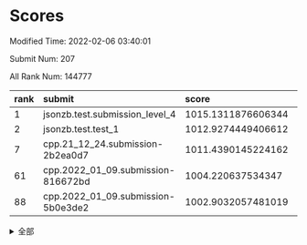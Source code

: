 # Scores

Modified Time: 2022-02-06 03:40:01

Submit Num: 207

All Rank Num: 144777

| rank |               submit               |       score        |       sigma        | pk_num |
| :--- | :--------------------------------- | :----------------- | :----------------- | :----- |
| 1    | jsonzb.test.submission_level_4     | 1015.1311876606344 | 0.8948507899898966 | 2796   |
| 2    | jsonzb.test.test_1                 | 1012.9274449406612 | 0.8196995122384935 | 2804   |
| 7    | cpp.21_12_24.submission-2b2ea0d7   | 1011.4390145224162 | 0.7815048727462042 | 2800   |
| 61   | cpp.2022_01_09.submission-816672bd | 1004.220637534347  | 0.7132199735501719 | 2792   |
| 88   | cpp.2022_01_09.submission-5b0e3de2 | 1002.9032057481019 | 0.7159781029239443 | 2798   |


<details>
<summary>全部</summary>

| rank |                 submit                 |       score        |       sigma        | pk_num |
| :--- | :------------------------------------- | :----------------- | :----------------- | :----- |
| 1    | jsonzb.test.submission_level_4         | 1015.1311876606344 | 0.8948507899898966 | 2796   |
| 2    | jsonzb.test.test_1                     | 1012.9274449406612 | 0.8196995122384935 | 2804   |
| 3    | gobigger.level_3.submission_level_3_35 | 1012.2706419487685 | 0.7864319512795438 | 2793   |
| 4    | gobigger.level_3.submission_level_3_14 | 1012.0396676618096 | 0.7870374730052107 | 2793   |
| 5    | gobigger.level_3.submission_level_3_48 | 1011.6557891863927 | 0.7856362534608672 | 2799   |
| 6    | gobigger.level_3.submission_level_3_46 | 1011.644526634871  | 0.8012896919581242 | 2791   |
| 7    | cpp.21_12_24.submission-2b2ea0d7       | 1011.4390145224162 | 0.7815048727462042 | 2800   |
| 8    | gobigger.level_3.submission_level_3_6  | 1010.9011938000805 | 0.7414619807306401 | 2797   |
| 9    | gobigger.level_3.submission_level_3_40 | 1010.8880559258195 | 0.7623820762261926 | 2800   |
| 10   | gobigger.level_3.submission_level_3_45 | 1010.8251230475155 | 0.7745576918980664 | 2802   |
| 11   | gobigger.level_3.submission_level_3_42 | 1010.6638958655653 | 0.7644559625674812 | 2797   |
| 12   | gobigger.level_3.submission_level_3_36 | 1010.5870851009155 | 0.7830803638403476 | 2800   |
| 13   | gobigger.level_3.submission_level_3_39 | 1010.582490780541  | 0.7515878812450016 | 2796   |
| 14   | gobigger.level_3.submission_level_3_12 | 1010.5484179758885 | 0.7673198362985544 | 2793   |
| 15   | gobigger.level_3.submission_level_3_4  | 1010.4249223386685 | 0.7527278877694562 | 2796   |
| 16   | gobigger.level_3.submission_level_3_21 | 1010.3479785338982 | 0.7585286527761579 | 2795   |
| 17   | gobigger.level_3.submission_level_3_2  | 1010.2594040932278 | 0.7666231345816917 | 2801   |
| 18   | gobigger.level_3.submission_level_3_8  | 1009.9298667968003 | 0.7524629992284221 | 2801   |
| 19   | gobigger.level_3.submission_level_3_13 | 1009.9133773466056 | 0.7602947943352287 | 2791   |
| 20   | gobigger.level_3.submission_level_3_28 | 1009.9066306655418 | 0.7645970664903855 | 2799   |
| 21   | gobigger.level_3.submission_level_3_49 | 1009.8960368487953 | 0.765777423797063  | 2803   |
| 22   | gobigger.level_3.submission_level_3_43 | 1009.8755586905817 | 0.7587729810864408 | 2802   |
| 23   | gobigger.level_3.submission_level_3_15 | 1009.8114612514356 | 0.7639321941540542 | 2797   |
| 24   | gobigger.level_3.submission_level_3_7  | 1009.7535669463044 | 0.7417161308738812 | 2794   |
| 25   | gobigger.level_3.submission_level_3_5  | 1009.7405937743791 | 0.7538246481935552 | 2803   |
| 26   | gobigger.level_3.submission_level_3_0  | 1009.7073783531085 | 0.7621289180430768 | 2792   |
| 27   | gobigger.level_3.submission_level_3_33 | 1009.705786910403  | 0.754226423130993  | 2795   |
| 28   | gobigger.level_3.submission_level_3_16 | 1009.6923397745273 | 0.7405221809693076 | 2798   |
| 29   | gobigger.level_3.submission_level_3_17 | 1009.6111798075362 | 0.7371604626515532 | 2799   |
| 30   | gobigger.level_3.submission_level_3_44 | 1009.5726142126495 | 0.7680284038654711 | 2793   |
| 31   | gobigger.level_3.submission_level_3_30 | 1009.5720601037899 | 0.7586233367349434 | 2799   |
| 32   | gobigger.level_3.submission_level_3_27 | 1009.5070920253878 | 0.7489681963982879 | 2803   |
| 33   | gobigger.level_3.submission_level_3_38 | 1009.4992600289528 | 0.7342335438068033 | 2799   |
| 34   | gobigger.level_3.submission_level_3_37 | 1009.4743373176295 | 0.7515218602289842 | 2801   |
| 35   | gobigger.level_3.submission_level_3_11 | 1009.4636274802217 | 0.7481851572358158 | 2795   |
| 36   | gobigger.level_3.submission_level_3_19 | 1009.4541035390853 | 0.7441216815869582 | 2792   |
| 37   | gobigger.level_3.submission_level_3_47 | 1009.4217914021813 | 0.7493738326555325 | 2800   |
| 38   | gobigger.level_3.submission_level_3_41 | 1009.3365460043294 | 0.7392853517014715 | 2798   |
| 39   | gobigger.level_3.submission_level_3_29 | 1009.3298046585975 | 0.7425668218481816 | 2798   |
| 40   | gobigger.level_3.submission_level_3_22 | 1009.2773203613212 | 0.7736210953179915 | 2796   |
| 41   | gobigger.level_3.submission_level_3_25 | 1009.2593521648636 | 0.752472595369339  | 2798   |
| 42   | gobigger.level_3.submission_level_3_32 | 1009.2384125665384 | 0.7535405450932297 | 2795   |
| 43   | gobigger.level_3.submission_level_3_18 | 1009.1708497370034 | 0.750376211050082  | 2797   |
| 44   | gobigger.level_3.submission_level_3_1  | 1009.1323609009074 | 0.7404451956098002 | 2795   |
| 45   | gobigger.level_3.submission_level_3_24 | 1009.1003789404908 | 0.7525930961866942 | 2797   |
| 46   | gobigger.level_3.submission_level_3_23 | 1009.0882045488769 | 0.7484408530267684 | 2793   |
| 47   | gobigger.level_3.submission_level_3_20 | 1009.0840823798059 | 0.7510951797667045 | 2800   |
| 48   | gobigger.level_3.submission_level_3_26 | 1008.9335189138353 | 0.7360191861816106 | 2794   |
| 49   | gobigger.level_3.submission_level_3_10 | 1008.7422836629995 | 0.7345839108046539 | 2799   |
| 50   | gobigger.level_3.submission_level_3_9  | 1008.7373960615089 | 0.7373974495897949 | 2792   |
| 51   | gobigger.level_3.submission_level_3_34 | 1008.6515989864196 | 0.7403412771939124 | 2801   |
| 52   | gobigger.level_3.submission_level_3_3  | 1008.253239095134  | 0.7331473682832963 | 2803   |
| 53   | gobigger.level_3.submission_level_3_31 | 1007.6528333146357 | 0.757638977396218  | 2796   |
| 54   | gobigger.level_1.submission_level_1_22 | 1004.9232655525801 | 0.7214354509131276 | 2794   |
| 55   | gobigger.level_1.submission_level_1_24 | 1004.4869679304356 | 0.723245606066184  | 2801   |
| 56   | gobigger.level_1.submission_level_1_47 | 1004.4462346363227 | 0.7081267771752998 | 2795   |
| 57   | gobigger.level_1.submission_level_1_5  | 1004.4421132253907 | 0.7165468498521029 | 2799   |
| 58   | gobigger.level_1.submission_level_1_15 | 1004.3424256366046 | 0.699994200363874  | 2801   |
| 59   | gobigger.level_1.submission_level_1_3  | 1004.2930579861397 | 0.7170116385533386 | 2801   |
| 60   | gobigger.level_1.submission_level_1_12 | 1004.2498492495781 | 0.7197180513171941 | 2792   |
| 61   | cpp.2022_01_09.submission-816672bd     | 1004.220637534347  | 0.7132199735501719 | 2792   |
| 62   | gobigger.level_1.submission_level_1_2  | 1004.0035945291572 | 0.7256860780124623 | 2805   |
| 63   | gobigger.level_1.submission_level_1_21 | 1003.9999073134662 | 0.7125128001472399 | 2797   |
| 64   | gobigger.level_1.submission_level_1_44 | 1003.9908942672872 | 0.7164488398297104 | 2798   |
| 65   | gobigger.level_1.submission_level_1_14 | 1003.9897772034851 | 0.7270232814441993 | 2791   |
| 66   | gobigger.level_1.submission_level_1_27 | 1003.9186033166    | 0.7187138532843194 | 2793   |
| 67   | gobigger.level_1.submission_level_1_6  | 1003.9126174395197 | 0.7128295892605239 | 2798   |
| 68   | gobigger.level_1.submission_level_1_11 | 1003.9011250107189 | 0.7299032207640413 | 2796   |
| 69   | gobigger.level_1.submission_level_1_40 | 1003.8598165947797 | 0.719496119238914  | 2794   |
| 70   | gobigger.level_1.submission_level_1_49 | 1003.6772642026034 | 0.7201833568088677 | 2800   |
| 71   | gobigger.level_1.submission_level_1_41 | 1003.5943046670704 | 0.7291664152375263 | 2799   |
| 72   | gobigger.level_1.submission_level_1_29 | 1003.5580433019089 | 0.725295470403919  | 2794   |
| 73   | gobigger.level_1.submission_level_1_17 | 1003.4941294888581 | 0.7145206991148503 | 2797   |
| 74   | gobigger.level_1.submission_level_1_33 | 1003.4712963147822 | 0.7331712890695723 | 2792   |
| 75   | gobigger.level_1.submission_level_1_7  | 1003.4654074411418 | 0.7149749415285028 | 2797   |
| 76   | gobigger.level_1.submission_level_1_39 | 1003.4577426680147 | 0.7123041988169152 | 2798   |
| 77   | gobigger.level_1.submission_level_1_34 | 1003.4252186995692 | 0.709011099159566  | 2798   |
| 78   | gobigger.level_1.submission_level_1_38 | 1003.3833804865008 | 0.7255816799718622 | 2797   |
| 79   | gobigger.level_1.submission_level_1_26 | 1003.2896609071599 | 0.7184410038402815 | 2795   |
| 80   | gobigger.level_1.submission_level_1_9  | 1003.2846982121805 | 0.7130982341982298 | 2800   |
| 81   | gobigger.level_1.submission_level_1_1  | 1003.282271239122  | 0.719087536198277  | 2797   |
| 82   | gobigger.level_1.submission_level_1_31 | 1003.2791119629785 | 0.731560806377156  | 2800   |
| 83   | gobigger.level_1.submission_level_1_43 | 1003.2559507742512 | 0.7199246341317205 | 2801   |
| 84   | gobigger.level_1.submission_level_1_8  | 1003.2490783927351 | 0.7054961955283275 | 2799   |
| 85   | gobigger.level_1.submission_level_1_37 | 1003.0864606801143 | 0.7186056182861472 | 2799   |
| 86   | gobigger.level_1.submission_level_1_19 | 1003.0551910079216 | 0.7226947060636169 | 2791   |
| 87   | gobigger.level_1.submission_level_1_42 | 1002.9295775874804 | 0.7134875649506649 | 2802   |
| 88   | cpp.2022_01_09.submission-5b0e3de2     | 1002.9032057481019 | 0.7159781029239443 | 2798   |
| 89   | gobigger.level_1.submission_level_1_0  | 1002.7963540224689 | 0.7191983144235571 | 2796   |
| 90   | gobigger.level_1.submission_level_1_32 | 1002.7949526419023 | 0.7125715126261403 | 2799   |
| 91   | gobigger.level_1.submission_level_1_13 | 1002.6148492142156 | 0.7096840618781215 | 2801   |
| 92   | gobigger.level_1.submission_level_1_30 | 1002.5812192431198 | 0.7150849824292838 | 2795   |
| 93   | gobigger.level_1.submission_level_1_46 | 1002.5645921332232 | 0.7124685013168359 | 2796   |
| 94   | gobigger.level_1.submission_level_1_35 | 1002.5614277567735 | 0.7046133341046903 | 2799   |
| 95   | gobigger.level_1.submission_level_1_28 | 1002.4198837325115 | 0.7142335981403627 | 2801   |
| 96   | gobigger.level_1.submission_level_1_4  | 1002.3457571289281 | 0.7173004320780132 | 2795   |
| 97   | gobigger.level_1.submission_level_1_45 | 1002.3043630621303 | 0.7163803027708441 | 2798   |
| 98   | gobigger.level_1.submission_level_1_18 | 1002.0970274635364 | 0.7073186234687483 | 2802   |
| 99   | gobigger.level_1.submission_level_1_23 | 1002.0798929449945 | 0.6991904889586055 | 2798   |
| 100  | gobigger.level_1.submission_level_1_36 | 1002.0733233275855 | 0.7158521816631557 | 2802   |
| 101  | gobigger.level_1.submission_level_1_48 | 1002.0394990207167 | 0.7132591250781407 | 2802   |
| 102  | gobigger.level_1.submission_level_1_20 | 1002.0011993927332 | 0.7057940277350386 | 2796   |
| 103  | gobigger.level_1.submission_level_1_16 | 1001.8944021259593 | 0.7124031214466852 | 2799   |
| 104  | gobigger.level_1.submission_level_1_25 | 1001.8741896659925 | 0.7180626278130102 | 2799   |
| 105  | gobigger.level_1.submission_level_1_10 | 1001.4090744884002 | 0.7079312821723133 | 2795   |
| 106  | gobigger.random.submission_random_24   | 997.265332630334   | 0.7100539061487053 | 2797   |
| 107  | gobigger.random.submission_random_25   | 997.1867656573147  | 0.6957811627241883 | 2801   |
| 108  | gobigger.random.submission_random_48   | 997.0844157544025  | 0.7096632782593203 | 2795   |
| 109  | gobigger.random.submission_random_46   | 997.0443549952107  | 0.7245144102679475 | 2801   |
| 110  | gobigger.random.submission_random_23   | 997.0432458362912  | 0.6909353390631802 | 2799   |
| 111  | gobigger.random.submission_random_37   | 996.9590298394883  | 0.7027108538659275 | 2798   |
| 112  | gobigger.random.submission_random_8    | 996.6724151531133  | 0.713608525463501  | 2796   |
| 113  | gobigger.random.submission_random_20   | 996.6588056616497  | 0.7137287272026565 | 2793   |
| 114  | gobigger.random.submission_random_12   | 996.6442978826746  | 0.6938760695320173 | 2803   |
| 115  | gobigger.random.submission_random_32   | 996.5956028106314  | 0.7136100376097553 | 2796   |
| 116  | gobigger.random.submission_random_9    | 996.5910417298116  | 0.7030747053746745 | 2800   |
| 117  | gobigger.random.submission_random_16   | 996.4586896412832  | 0.7229813512832418 | 2798   |
| 118  | gobigger.random.submission_random_28   | 996.4128303075241  | 0.71314582715869   | 2793   |
| 119  | gobigger.random.submission_random_6    | 996.385922694032   | 0.7035201095369391 | 2799   |
| 120  | gobigger.random.submission_random_21   | 996.365006691058   | 0.7199444725663215 | 2797   |
| 121  | gobigger.random.submission_random_29   | 996.3589864933926  | 0.7193785206784482 | 2796   |
| 122  | gobigger.random.submission_random_2    | 996.3360876119704  | 0.7142178068649901 | 2804   |
| 123  | gobigger.random.submission_random_5    | 996.2952632381944  | 0.7099743088244644 | 2803   |
| 124  | gobigger.random.submission_random_22   | 996.2297315772953  | 0.706676869945044  | 2795   |
| 125  | gobigger.random.submission_random_14   | 996.1717251704171  | 0.7169869428388176 | 2795   |
| 126  | gobigger.random.submission_random_39   | 996.1706854538879  | 0.7073343722983843 | 2799   |
| 127  | gobigger.random.submission_random_41   | 996.1454200031695  | 0.7046000633507461 | 2799   |
| 128  | gobigger.random.submission_random_42   | 996.1244948555224  | 0.7026837999671255 | 2797   |
| 129  | gobigger.random.submission_random_18   | 996.1221787236955  | 0.7066348140412637 | 2795   |
| 130  | gobigger.random.submission_random_45   | 996.1097323129628  | 0.7157576880564243 | 2795   |
| 131  | gobigger.random.submission_random_0    | 996.026693821223   | 0.7088197825587176 | 2804   |
| 132  | gobigger.random.submission_random_35   | 996.0020078779382  | 0.7018910355107003 | 2798   |
| 133  | gobigger.random.submission_random_15   | 995.9997773874101  | 0.7133641238782449 | 2799   |
| 134  | gobigger.random.submission_random_27   | 995.998695948889   | 0.7101645453409949 | 2797   |
| 135  | gobigger.random.submission_random_44   | 995.9982783788585  | 0.7072139781656921 | 2800   |
| 136  | gobigger.random.submission_random_3    | 995.921492273112   | 0.7085758026272392 | 2801   |
| 137  | gobigger.random.submission_random_38   | 995.8246055981596  | 0.6947294061915035 | 2802   |
| 138  | gobigger.random.submission_random_11   | 995.759813805225   | 0.703201853295003  | 2801   |
| 139  | gobigger.random.submission_random_26   | 995.7385308448921  | 0.7074077254221107 | 2799   |
| 140  | gobigger.random.submission_random_34   | 995.6947258457649  | 0.7081954201421757 | 2800   |
| 141  | gobigger.random.submission_random_17   | 995.6040562290801  | 0.7133905426089434 | 2798   |
| 142  | gobigger.random.submission_random_40   | 995.550252239547   | 0.7214528310521789 | 2795   |
| 143  | gobigger.random.submission_random_47   | 995.5165261025222  | 0.725843065723275  | 2801   |
| 144  | gobigger.random.submission_random_19   | 995.4831499820366  | 0.7168499389338704 | 2801   |
| 145  | gobigger.random.submission_random_49   | 995.4446775979901  | 0.7103340059010056 | 2796   |
| 146  | gobigger.random.submission_random_4    | 995.4365376041001  | 0.7053047288980561 | 2797   |
| 147  | gobigger.random.submission_random_30   | 995.4154518328025  | 0.7009422484505295 | 2795   |
| 148  | gobigger.random.submission_random_1    | 995.3813126920695  | 0.7189783768107378 | 2794   |
| 149  | gobigger.random.submission_random_31   | 995.254967994746   | 0.7168403334167728 | 2794   |
| 150  | gobigger.random.submission_random_10   | 995.2475380099431  | 0.7061429204039732 | 2800   |
| 151  | gobigger.random.submission_random_36   | 995.1565311528523  | 0.7276702615795699 | 2793   |
| 152  | gobigger.random.submission_random_7    | 995.1423569653012  | 0.7090274897752222 | 2800   |
| 153  | gobigger.random.submission_random_13   | 995.070173657795   | 0.7239476253447026 | 2799   |
| 154  | gobigger.random.submission_random_33   | 994.9368434478603  | 0.7044586568720282 | 2798   |
| 155  | gobigger.random.submission_random_43   | 994.8483096691612  | 0.7298140907015036 | 2799   |
| 156  | gobigger.level_2.submission_level_2_24 | 994.7606426085617  | 0.7309923146091292 | 2796   |
| 157  | gobigger.level_2.submission_level_2_16 | 993.6471630831162  | 0.7215738394425188 | 2798   |
| 158  | gobigger.level_2.submission_level_2_23 | 993.6023285198895  | 0.7340693048191922 | 2796   |
| 159  | gobigger.level_2.submission_level_2_17 | 993.5833876815698  | 0.7408398549652566 | 2794   |
| 160  | gobigger.level_2.submission_level_2_13 | 993.549554350699   | 0.7522480483899049 | 2804   |
| 161  | gobigger.level_2.submission_level_2_41 | 993.467092180425   | 0.7394195575182232 | 2798   |
| 162  | gobigger.level_2.submission_level_2_26 | 993.4648645118048  | 0.7184009737363267 | 2796   |
| 163  | gobigger.level_2.submission_level_2_46 | 993.4137514693753  | 0.7193769108497303 | 2802   |
| 164  | gobigger.level_2.submission_level_2_27 | 993.2677978180188  | 0.7502221653964275 | 2801   |
| 165  | gobigger.level_2.submission_level_2_22 | 993.2281112553852  | 0.7359305431138524 | 2798   |
| 166  | gobigger.level_2.submission_level_2_19 | 993.1564058750193  | 0.7437637994633498 | 2793   |
| 167  | gobigger.level_2.submission_level_2_7  | 992.9145737652788  | 0.7242890343077306 | 2798   |
| 168  | gobigger.level_2.submission_level_2_9  | 992.8458342738077  | 0.7262774113117475 | 2800   |
| 169  | gobigger.level_2.submission_level_2_38 | 992.6972363610557  | 0.754774830825416  | 2800   |
| 170  | gobigger.level_2.submission_level_2_36 | 992.6861087572778  | 0.7303191659856871 | 2796   |
| 171  | gobigger.level_2.submission_level_2_10 | 992.6549006937805  | 0.7237537133664198 | 2798   |
| 172  | gobigger.level_2.submission_level_2_12 | 992.6092983003118  | 0.735015347093574  | 2797   |
| 173  | gobigger.level_2.submission_level_2_1  | 992.4655451653696  | 0.7322555189014959 | 2799   |
| 174  | gobigger.level_2.submission_level_2_30 | 992.3495084320429  | 0.7514615179550387 | 2799   |
| 175  | gobigger.level_2.submission_level_2_2  | 992.2886548858322  | 0.7626290862103301 | 2801   |
| 176  | gobigger.level_2.submission_level_2_48 | 992.2762086948503  | 0.7383518389018021 | 2797   |
| 177  | gobigger.level_2.submission_level_2_37 | 992.2611140394064  | 0.767322332634865  | 2796   |
| 178  | gobigger.level_2.submission_level_2_4  | 992.1869740550319  | 0.750245386996545  | 2793   |
| 179  | gobigger.level_2.submission_level_2_45 | 992.1481415135637  | 0.7413800886581112 | 2798   |
| 180  | gobigger.level_2.submission_level_2_25 | 992.049599506706   | 0.7697477844580644 | 2797   |
| 181  | gobigger.level_2.submission_level_2_42 | 992.0493366212147  | 0.7376978259197916 | 2796   |
| 182  | gobigger.level_2.submission_level_2_43 | 992.0428576160781  | 0.7371319346774321 | 2795   |
| 183  | gobigger.level_2.submission_level_2_35 | 992.008623932101   | 0.7402751903726115 | 2801   |
| 184  | gobigger.level_2.submission_level_2_33 | 991.9541684201332  | 0.7460310199435684 | 2795   |
| 185  | gobigger.level_2.submission_level_2_40 | 991.9541656098751  | 0.7471504793108293 | 2792   |
| 186  | gobigger.level_2.submission_level_2_34 | 991.9276193853955  | 0.7479998245703118 | 2799   |
| 187  | gobigger.level_2.submission_level_2_14 | 991.8728091239595  | 0.7383808339420287 | 2798   |
| 188  | gobigger.level_2.submission_level_2_6  | 991.856439394968   | 0.7461970257129048 | 2800   |
| 189  | gobigger.level_2.submission_level_2_11 | 991.7425776148291  | 0.7274026672635332 | 2790   |
| 190  | gobigger.level_2.submission_level_2_44 | 991.6250056988101  | 0.728426667362846  | 2802   |
| 191  | gobigger.level_2.submission_level_2_15 | 991.4917340044772  | 0.7721739375612271 | 2802   |
| 192  | gobigger.level_2.submission_level_2_39 | 991.4667456138868  | 0.7516279689981538 | 2797   |
| 193  | gobigger.level_2.submission_level_2_20 | 991.3542709931087  | 0.7302223878201677 | 2797   |
| 194  | gobigger.level_2.submission_level_2_0  | 991.2112806689695  | 0.7584392948589014 | 2793   |
| 195  | gobigger.level_2.submission_level_2_49 | 991.2067408380601  | 0.7475552056240519 | 2796   |
| 196  | gobigger.level_2.submission_level_2_28 | 991.1685387447859  | 0.753439725141212  | 2797   |
| 197  | gobigger.level_2.submission_level_2_31 | 991.1615232184863  | 0.756015993661067  | 2799   |
| 198  | gobigger.level_2.submission_level_2_47 | 991.0469726305878  | 0.7633824182712081 | 2799   |
| 199  | gobigger.level_2.submission_level_2_21 | 991.0384076186224  | 0.7626323517493552 | 2800   |
| 200  | gobigger.level_2.submission_level_2_32 | 991.0226648572548  | 0.7595902890208365 | 2796   |
| 201  | gobigger.level_2.submission_level_2_18 | 990.7787054803355  | 0.7591693661372744 | 2800   |
| 202  | gobigger.level_2.submission_level_2_29 | 990.6532580246786  | 0.743069902333006  | 2799   |
| 203  | gobigger.level_2.submission_level_2_8  | 990.3603464582028  | 0.7731298106308087 | 2794   |
| 204  | gobigger.level_2.submission_level_2_3  | 990.1639709236118  | 0.7684248994961156 | 2799   |
| 205  | gobigger.level_2.submission_level_2_5  | 989.3957733341971  | 0.7963313742069607 | 2801   |
| 206  | gobigger.none.submission_none_0        | 976.6258681361217  | 1.4107109619774767 | 2795   |
| 207  | gobigger.none.submission_none_1        | 974.1001872779045  | 1.611874982436371  | 2794   |

</details>